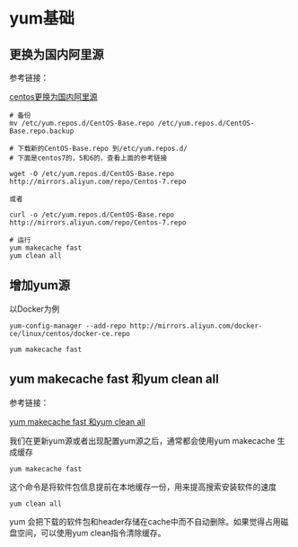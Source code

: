 # yum基础

## 更换为国内阿里源

参考链接：

[centos更换为国内阿里源](https://www.cnblogs.com/zzsdream/p/7405083.html)

```
# 备份
mv /etc/yum.repos.d/CentOS-Base.repo /etc/yum.repos.d/CentOS-Base.repo.backup

# 下载新的CentOS-Base.repo 到/etc/yum.repos.d/
# 下面是centos7的，5和6的，查看上面的参考链接

wget -O /etc/yum.repos.d/CentOS-Base.repo http://mirrors.aliyun.com/repo/Centos-7.repo

或者

curl -o /etc/yum.repos.d/CentOS-Base.repo http://mirrors.aliyun.com/repo/Centos-7.repo

# 运行
yum makecache fast 
yum clean all
```



## 增加yum源

以Docker为例

`yum-config-manager --add-repo http://mirrors.aliyun.com/docker-ce/linux/centos/docker-ce.repo`

`yum makecache fast`

## yum makecache fast 和yum clean all

参考链接：

[yum makecache fast 和yum clean all](https://blog.csdn.net/qq_41545647/article/details/102860372)

我们在更新yum源或者出现配置yum源之后，通常都会使用yum makecache 生成缓存

`yum makecache fast`

这个命令是将软件包信息提前在本地缓存一份，用来提高搜索安装软件的速度

`yum clean all`

yum 会把下载的软件包和header存储在cache中而不自动删除。如果觉得占用磁盘空间，可以使用yum clean指令清除缓存。

